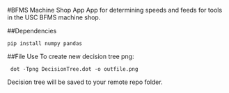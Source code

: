 #BFMS Machine Shop App
App for determining speeds and feeds for tools in the USC BFMS machine shop.

##Dependencies
```
pip install numpy pandas
```
##File Use
To create new decision tree png:
```
 dot -Tpng DecisionTree.dot -o outfile.png
 ```
Decision tree will be saved to your remote repo folder.